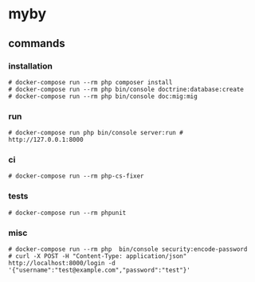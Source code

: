 # myby

## commands

### installation

```
# docker-compose run --rm php composer install
# docker-compose run --rm php bin/console doctrine:database:create
# docker-compose run --rm php bin/console doc:mig:mig
```

### run

```
# docker-compose run php bin/console server:run # http://127.0.0.1:8000
```

### ci

```
# docker-compose run --rm php-cs-fixer
```

### tests

```
# docker-compose run --rm phpunit

```

### misc

```
# docker-compose run --rm php  bin/console security:encode-password
# curl -X POST -H "Content-Type: application/json" http://localhost:8000/login -d '{"username":"test@example.com","password":"test"}'
```